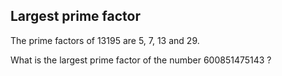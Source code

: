 ## Largest prime factor

The prime factors of 13195 are 5, 7, 13 and 29.

What is the largest prime factor of the number 600851475143 ?